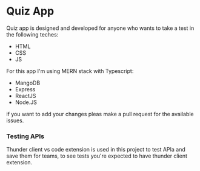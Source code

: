 # Quiz App
Quiz app is designed and developed for anyone who wants to take a test in the following teches:

- HTML
- CSS
- JS

For this app I'm using MERN stack with Typescript:
- MangoDB
- Express
- ReactJS
- Node.JS

if you want to add your changes pleas make a pull request for the available issues.

### Testing APIs
Thunder client vs code extension is used in this project to test APIa and save them for teams, to see tests you're expected to have thunder client extension.
